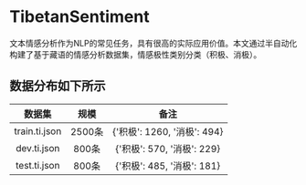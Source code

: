 # TibetanSentiment
文本情感分析作为NLP的常见任务，具有很高的实际应用价值。本文通过半自动化构建了基于藏语的情感分析数据集，情感极性类别分类（积极、消极）。

## 数据分布如下所示

| 数据集 | 规模 |   备注 |
|:-----:|:--------------:|:-------:|
| train.ti.json| 2500条| {'积极': 1260, '消极': 494}|
| dev.ti.json| 800条| {'积极': 570, '消极': 229}|
| test.ti.json| 800条| {'积极': 485, '消极': 181}|
